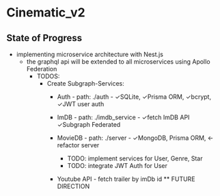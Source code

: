 # Cinematic_v2

## State of Progress
* implementing microservice architecture with Nest.js
    * the graphql api will be extended to all microservices using Apollo Federation
        - TODOS:
            * Create Subgraph-Services:
                - Auth - path: ./auth - &check;SQLite, &check;Prisma ORM, &check;bcrypt, &check;JWT user auth
                - ImDB - path: ./imdb_service - &check;fetch ImDB API &check;Subgraph Federated
                - MovieDB - path: ./server - &check;MongoDB, Prisma ORM, <- refactor server
                    - TODO: implement services for User, Genre, Star
                    - TODO: integrate JWT Auth for User

                - Youtube API - fetch trailer by imDb id ** FUTURE DIRECTION